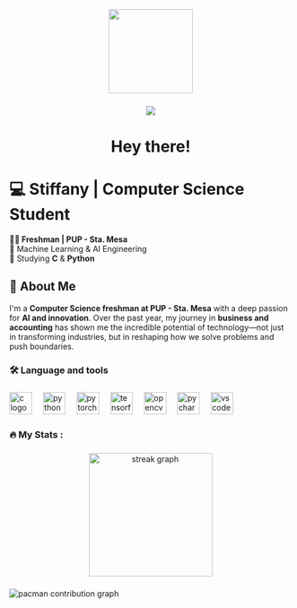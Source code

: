 

<div align="center">
  <img height="150" src="https://i.pinimg.com/originals/bb/bd/4e/bbbd4e78ca4a5477eec5e7aaf1432be3.gif"  />
</div>

###

<div align="center">
  <img src="https://visitor-badge.laobi.icu/badge?page_id=TiffnieXAI.TiffnieXAI&left_color=darkgreen&right_color=black&left_text=visitors"  />
</div>

###

<h1 align="center">Hey there!</h1>

###

# 💻 Stiffany | Computer Science Student  
**👩‍💻 Freshman | PUP - Sta. Mesa**  
🔹 Machine Learning & AI Engineering  
🔹 Studying **C** & **Python**  

## 🚀 About Me  
I'm a **Computer Science freshman at PUP - Sta. Mesa** with a deep passion for **AI and innovation**. Over the past year, my journey in **business and accounting** has shown me the incredible potential of technology—not just in transforming industries, but in reshaping how we solve problems and push boundaries.    

###

<h3 align="left">🛠 Language and tools</h3>

###

<div align="left">
  <img src="https://cdn.jsdelivr.net/gh/devicons/devicon/icons/c/c-original.svg" height="40" alt="c logo"  />
  <img width="12" />
  <img src="https://cdn.jsdelivr.net/gh/devicons/devicon/icons/python/python-original.svg" height="40" alt="python logo"  />
  <img width="12" />
  <img src="https://cdn.jsdelivr.net/gh/devicons/devicon/icons/pytorch/pytorch-original.svg" height="40" alt="pytorch logo"  />
  <img width="12" />
  <img src="https://cdn.jsdelivr.net/gh/devicons/devicon/icons/tensorflow/tensorflow-original.svg" height="40" alt="tensorflow logo"  />
  <img width="12" />
  <img src="https://cdn.jsdelivr.net/gh/devicons/devicon/icons/opencv/opencv-original.svg" height="40" alt="opencv logo"  />
  <img width="12" />
  <img src="https://cdn.jsdelivr.net/gh/devicons/devicon/icons/pycharm/pycharm-original.svg" height="40" alt="pycharm logo"  />
  <img width="12" />
  <img src="https://cdn.jsdelivr.net/gh/devicons/devicon/icons/vscode/vscode-original.svg" height="40" alt="vscode logo"  />
</div>

###

<h3 align="left">🔥   My Stats :</h3>

###

<div align="center">
  <img src="https://streak-stats.demolab.com?user=TiffnieXAI&locale=en&mode=daily&theme=dark&hide_border=false&border_radius=5&order=3" height="220" alt="streak graph"  />
</div>

###

<picture>
  <source media="(prefers-color-scheme: dark)" srcset="https://raw.githubusercontent.com/TiffnieXAI/TiffnieXAI/output/pacman-contribution-graph-dark.svg">
  <source media="(prefers-color-scheme: light)" srcset="https://raw.githubusercontent.com/TiffnieXAI/TiffnieXAI/output/pacman-contribution-graph.svg">
  <img alt="pacman contribution graph" src="https://raw.githubusercontent.com/TiffnieXAI/TiffnieXAI/output/pacman-contribution-graph.svg">
</picture> 

###
